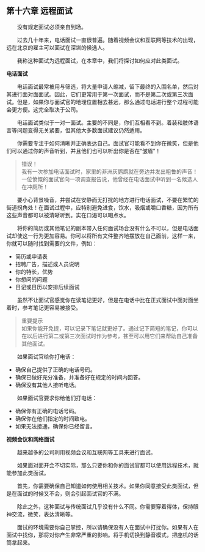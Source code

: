 ## 第十六章 远程面试

&emsp;&emsp;没有规定面试必须亲自到场。

&emsp;&emsp;过去几十年来，电话面试一直很普遍。随着视频会议和互联网等技术的出现，远在北京的雇主可以面试在深圳的候选人。

&emsp;&emsp;我称这种面试为远程面试，在本章中，我们将探讨如何应对此类面试。

**电话面试**

&emsp;&emsp;电话面试最常被用与筛选，将大量申请人缩减，留下最终的入围名单，然后对其进行面对面面试。因此，它们更常用于第一次面试，而不是第二次或第三次面试。但是，如果你与面试官的地理位置相去甚远，那么通过电话进行整个过程可能会更方便。这完全取决于公司。

&emsp;&emsp;电话面试类似于一对一面试。主要的不同是，你们互相看不到。着装和肢体语言等问题变得无关紧要，但其他大多数面试建议仍然适用。

&emsp;&emsp;你需要专注于如何清晰并正确表达自己。面试官可能看不到你在微笑，但是他们可以通过你的声音听到，并且他们也可以听出你是否在“皱眉”！

> 错误！  
> 我有一次参加电话面试时，家里的非洲灰鹦鹉就在旁边并发出粗鲁的声音！一位愤慨的面试官向一项调查报告说，他曾经在电话面试中听到一名候选人在冲厕所！

&emsp;&emsp;要小心背景噪音，并尝试在安静而无打扰的地方进行电话面试，不要在繁忙的街道拐角处！在面试过程中，应特别避免进食，饮水，吸烟或嚼口香糖，因为所有这些声音都可以被清晰听到。实在口渴可以喝点水。

&emsp;&emsp;将你的简历或其他笔记的副本带入任何面试场合没有什么不可以，但是电话面试却使这一行为更加容易。你可以将所有文件整齐地摆放在自己面前，这样一来，你就可以随时找到需要的文件，例如：

* 简历或申请表
* 招聘广告，描述或人员说明
* 你的特长，优势
* 你想问的问题
* 日记或日历以安排后续面试

&emsp;&emsp;虽然不让面试官感觉你在读笔记更好，但是在电话中比在正式面试中面对面坐着时，参考笔记更容易被接受。

> 重要提示  
> 如果你能开免提，可以记录下笔记就更好了。通过记下简短的笔记，你可以在以后进行第二或第三次面试时作为参考，甚至可以用它们来帮助自己准备其他面试。

&emsp;&emsp;如果面试官给你打电话：

* 确保自己提供了正确的电话号码。
* 确保已做好充分准备，并准备好在规定的时间内回答。
* 确保没有其他人接听电话。

&emsp;&emsp;如果面试官要求你给他们打电话：

* 确保你有正确的电话号码。
* 确保你在他们指定的时间致电。
* 如果无法接通，确保你已经留言。

**视频会议和网络面试**

&emsp;&emsp;越来越多的公司利用视频会议和互联网等工具来进行面试。

&emsp;&emsp;如果面对面开会不切实际，那么只要你和你的面试官都可以使用远程技术，就能参加此类面试。

&emsp;&emsp;首先，你需要确保自己知道如何使用相关技术。如果你同意接受此类面试，但是在面试的时候又不会，则会引起面试官的不满。

&emsp;&emsp;除此之外，这种面试与传统面试几乎没有什么不同。你需要穿着得体，保持眼神交流，微笑，表达清晰等。

&emsp;&emsp;面试的环境需要你自己掌控，所以请确保没有人在面试中打扰你。如果有人在面试中找你，那将对你产生非常严重的影响。将手机切换到静音模式，把座机的话筒拿起来。

